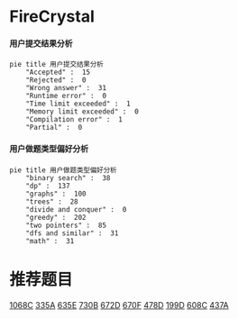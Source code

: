 # FireCrystal

<!-- tabs:start -->



#### **用户提交结果分析**

```mermaid
pie title 用户提交结果分析
    "Accepted" :  15
    "Rejected" :  0
    "Wrong answer" :  31
    "Runtime error" :  0
    "Time limit exceeded" :  1
    "Memory limit exceeded" :  0
    "Compilation error" :  1
    "Partial" :  0
```

#### **用户做题类型偏好分析**

```mermaid
pie title 用户做题类型偏好分析
    "binary search" :  38
    "dp" :  137
    "graphs" :  100
    "trees" :  28
    "divide and conquer" :  0
    "greedy" :  202
    "two pointers" :  85
    "dfs and similar" :  31
    "math" :  31
```



<!-- tabs:end -->
# 推荐题目
[1068C](https://codeforces.com/contest/1068/problem/C)
[335A](https://codeforces.com/contest/335/problem/A)
[635E](https://codeforces.com/contest/635/problem/E)
[730B](https://codeforces.com/contest/730/problem/B)
[672D](https://codeforces.com/contest/672/problem/D)
[670F](https://codeforces.com/contest/670/problem/F)
[478D](https://codeforces.com/contest/478/problem/D)
[199D](https://codeforces.com/contest/199/problem/D)
[608C](https://codeforces.com/contest/608/problem/C)
[437A](https://codeforces.com/contest/437/problem/A)
